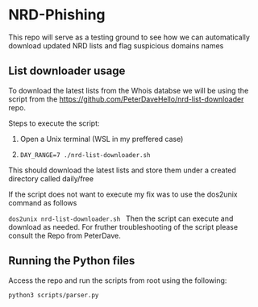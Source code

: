 # NRD-Phishing
This repo will serve as a testing ground to see how we can automatically download updated NRD lists and flag suspicious domains names


## List downloader usage

To download the latest lists from the Whois databse we will be using the script from the https://github.com/PeterDaveHello/nrd-list-downloader repo.

Steps to execute the script:
1. Open a Unix terminal (WSL in my preffered case)

2. ```DAY_RANGE=7 ./nrd-list-downloader.sh ```

This should download the latest lists and store them under a created directory called daily/free

If the script does not want to execute my fix was to use the dos2unix command as follows

```dos2unix nrd-list-downloader.sh ```
Then the script can execute and download as needed. For fruther troubleshooting of the script please consult the Repo from PeterDave.

## Running the Python files
Access the repo and run the scripts from root using the following:

``` python3 scripts/parser.py ```
